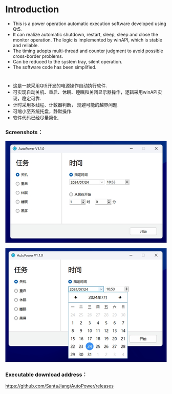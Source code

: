 # Introduction
* This is a power operation automatic execution software developed using Qt5.
* It can realize automatic shutdown, restart, sleep, sleep and close the monitor operation. The logic is implemented by winAPI, which is stable and reliable.
* The timing adopts multi-thread and counter judgment to avoid possible cross-border problems.
* Can be reduced to the system tray, silent operation.
* The software code has been simplified.
# 
* 这是一款采用Qt5开发的电源操作自动执行软件.
* 可实现自动关机、重启、休眠、睡眠和关闭显示器操作，逻辑采用winAPI实现，稳定可靠.
* 计时采用多线程、计数器判断， 规避可能的越界问题.
* 可缩小至系统托盘，静默操作.
* 软件代码已经尽量简化.

### Screenshots：
![image](https://github.com/SantaJiang/AutoPower/blob/main/screenshot1.png)  

![image](https://github.com/SantaJiang/AutoPower/blob/main/screenshot2.png)

### Executable download address：
https://github.com/SantaJiang/AutoPower/releases
